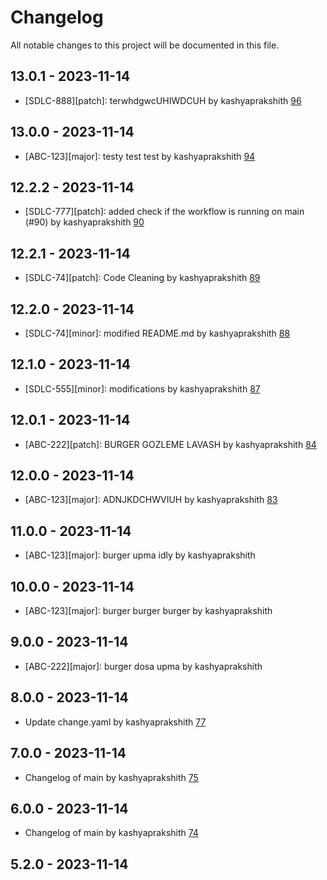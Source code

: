 # Changelog

All notable changes to this project will be documented in this file.

## 13.0.1 - 2023-11-14

- [SDLC-888][patch]: terwhdgwcUHIWDCUH by kashyaprakshith [96](https://github.com/kashyaprakshith/change-log/pull/96)

## 13.0.0 - 2023-11-14

- [ABC-123][major]: testy test test by kashyaprakshith [94](https://github.com/kashyaprakshith/change-log/pull/94)

## 12.2.2 - 2023-11-14

- [SDLC-777][patch]: added check if the workflow is running on main (#90) by kashyaprakshith [90](https://github.com/kashyaprakshith/change-log/pull/90)

## 12.2.1 - 2023-11-14

- [SDLC-74][patch]: Code Cleaning by kashyaprakshith [89](https://github.com/kashyaprakshith/change-log/pull/89)

## 12.2.0 - 2023-11-14

- [SDLC-74][minor]: modified README.md by kashyaprakshith [88](https://github.com/kashyaprakshith/change-log/pull/88)

## 12.1.0 - 2023-11-14

- [SDLC-555][minor]: modifications by kashyaprakshith [87](https://github.com/kashyaprakshith/change-log/pull/87)

## 12.0.1 - 2023-11-14

- [ABC-222][patch]: BURGER GOZLEME LAVASH by kashyaprakshith [84](https://github.com/kashyaprakshith/change-log/pull/84)

## 12.0.0 - 2023-11-14

- [ABC-123][major]: ADNJKDCHWVIUH by kashyaprakshith [83](https://github.com/kashyaprakshith/change-log/pull/83)

## 11.0.0 - 2023-11-14

- [ABC-123][major]: burger upma idly by kashyaprakshith []()

## 10.0.0 - 2023-11-14

- [ABC-123][major]: burger burger burger by kashyaprakshith []()

## 9.0.0 - 2023-11-14

- [ABC-222][major]: burger dosa upma by kashyaprakshith []()

## 8.0.0 - 2023-11-14

- Update change.yaml by kashyaprakshith [77](https://github.com/kashyaprakshith/change-log/pull/77)

## 7.0.0 - 2023-11-14

- Changelog of main by kashyaprakshith [75](https://github.com/kashyaprakshith/change-log/pull/75)

## 6.0.0 - 2023-11-14

- Changelog of main by kashyaprakshith [74](https://github.com/kashyaprakshith/change-log/pull/74)

## 5.2.0 - 2023-11-14
